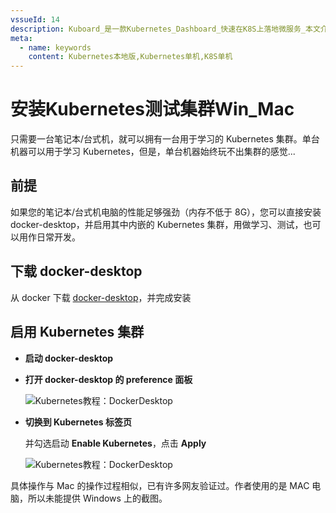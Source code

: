 ```yaml
---
vssueId: 14
description: Kuboard_是一款Kubernetes_Dashboard_快速在K8S上落地微服务_本文介绍了如何在Windows_Mac电脑本地安装Kubernetes测试集群
meta:
  - name: keywords
    content: Kubernetes本地版,Kubernetes单机,K8S单机
---
```


# 安装Kubernetes测试集群Win_Mac

<AdSenseTitle/>

只需要一台笔记本/台式机，就可以拥有一台用于学习的 Kubernetes 集群。单台机器可以用于学习 Kubernetes，但是，单台机器始终玩不出集群的感觉...

## 前提

如果您的笔记本/台式机电脑的性能足够强劲（内存不低于 8G），您可以直接安装 docker-desktop，并启用其中内嵌的 Kubernetes 集群，用做学习、测试，也可以用作日常开发。

## 下载 docker-desktop

从 docker 下载 [docker-desktop](https://hub.docker.com/?overlay=onboarding)，并完成安装

## 启用 Kubernetes 集群

<b-card>
<b-tabs content-class="mt-3">
  <b-tab title="MAC" active>

* **启动 docker-desktop**

* **打开 docker-desktop 的 preference 面板**

  <p>
    <img src="./install-docker-desktop.assets/image-20190914223622217.png" style="max-width: 600px;" alt="Kubernetes教程：DockerDesktop"/>
  </p>

* **切换到 Kubernetes 标签页**

  并勾选启动 **Enable Kubernetes**，点击 **Apply**

  <p>
    <img src="./install-docker-desktop.assets/image-20190914223501758.png" style="max-width: 600px;" alt="Kubernetes教程：DockerDesktop"/>
  </p>

</b-tab>
<b-tab title="Windows">

具体操作与 Mac 的操作过程相似，已有许多网友验证过。作者使用的是 MAC 电脑，所以未能提供 Windows 上的截图。

  </b-tab>
</b-tabs>
</b-card>
